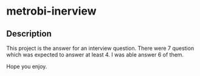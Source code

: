 # metrobi-inerview

## Description

This project is the answer for an interview question.
There were 7 question which was expected to answer at least 4.
I was able answer 6 of them.

Hope you enjoy.
